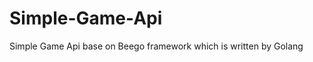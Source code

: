 Simple-Game-Api
================

Simple Game Api base on Beego framework which is written by Golang
